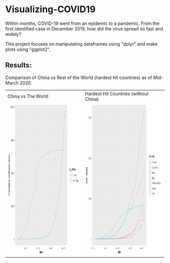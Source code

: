 # Visualizing-COVID19
Within months, COVID-19 went from an epidemic to a pandemic. From the first identified case in December 2019, how did the virus spread so fast and widely?

This project focuses on manipulating dataframes using "dplyr" and make plots using "ggplot2".

## Results:

Comparison of China vs Rest of the World (hardest hit countries) as of Mid-March 2020.

<table>
  <tr>
    <td>China vs The World</td>
     <td>Hardest Hit Countries (without China)</td>
  </tr>
  <tr>
    <td><img src="covid19%20china.png" width=450 height=480></td>
    <td><img src="covid19%20countries%20besides%20china.png" width=450 height=480></td>
  </tr>
 </table>
